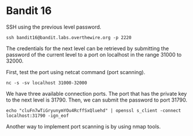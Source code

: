 <h1>Bandit 16</h1>
SSH using the previous level password.

```
ssh bandit16@bandit.labs.overthewire.org -p 2220
```

The credentials for the next level can be retrieved by submitting the password of the current level to a port on localhost in the range 31000 to 32000.

First, test the port using netcat command (port scanning).

```
nc -s -sv localhost 31000-32000
```

We have three available connection ports. The port that has the private key to the next level is 31790.
Then, we can submit the password to port 31790.

```
echo "cluFn7wTiGryunymYOu4RcffSxQluehd" | openssl s_client -connect localhost:31790 -ign_eof
```

Another way to implement port scanning is by using nmap tools.
